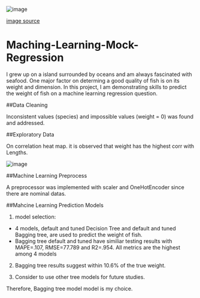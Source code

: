 ![image](https://user-images.githubusercontent.com/126204698/231929627-f8a08d40-0e06-4805-b8a6-47f4758c3f03.png)


[image source](https://th.bing.com/th/id/R.df84bb876dae8f0c2e035ed069391cb0?rik=VbQoStOUeMjxyw&riu=http%3a%2f%2fwww.allmobileza.co.za%2fwp-content%2fuploads%2f2014%2f03%2ffltw-logo.png&ehk=sH3VMMPkQvZz9boGAVcfEewZn6oChBIH22Irhv0mRNI%3d&risl=&pid=ImgRaw&r=0)
# Maching-Learning-Mock-Regression

I grew up on a island surrounded by oceans and am always fascinated with seafood. One major factor on determing a good quality of fish is on its weight and dimension. In this project, I am demonstrating skills to predict the weight of fish on a machine learning regression question.

##Data Cleaning

Inconsistent values (species) and impossible values (weight = 0) was found and addressed.

##Exploratory Data

On correlation heat map. it is observed that weight has the highest corr with Lengths.

![image](https://user-images.githubusercontent.com/126204698/231928233-f320c3ea-1f64-48cd-89cd-0ccfb6e88f35.png)

##Machine Learning Preprocess

A preprocessor was implemented with scaler and OneHotEncoder since there are nominal datas.

##Mahcine Learning Prediction Models

1. model selection: 
- 4 models, default and tuned Decision Tree and default and tuned Bagging tree, are used to predict the weight of fish.
- Bagging tree default and tuned have similiar testing results with MAPE=.107, RMSE=77.789 and R2=.954. All metrics are the highest among 4 models

2. Bagging tree results suggest within 10.6% of the true weight.

3. Consider to use other tree models for future studies.

Therefore, Bagging tree model model is my choice.
